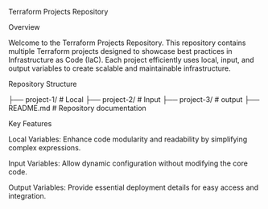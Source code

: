 Terraform Projects Repository

Overview

Welcome to the Terraform Projects Repository. This repository contains multiple Terraform projects designed to showcase best practices in Infrastructure as Code (IaC). Each project efficiently uses local, input, and output variables to create scalable and maintainable infrastructure.

Repository Structure

├── project-1/       # Local
├── project-2/       # Input
├── project-3/       # output
├── README.md        # Repository documentation

Key Features

Local Variables: Enhance code modularity and readability by simplifying complex expressions.

Input Variables: Allow dynamic configuration without modifying the core code.

Output Variables: Provide essential deployment details for easy access and integration.
